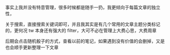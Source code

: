 事实上我并没有特意管理，很多时候都是随手一扔，我更倾向于每篇文章的独立性，

关于搜索，直接搜索关键词即可，并且我其实是有几个常用的文章主题分类标记的，更何况 tw 本身还有强大的 filter，大可不必在管理上大费心思，大费周章

后期会点击随机骰子的方式，查看以前的笔记，如果遇到没有价值的会删掉，又是也会顺手更新整理一下文章